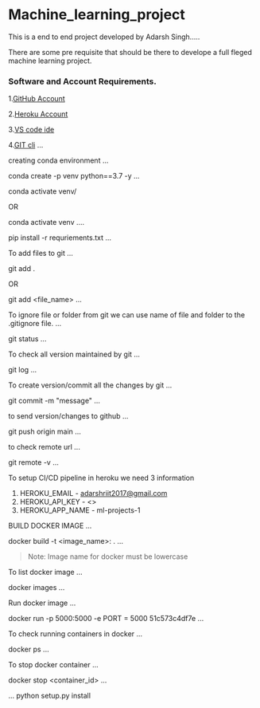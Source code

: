 # Machine_learning_project

This is a end to end project developed by Adarsh Singh.....

There are some pre requisite that should be there to develope a full fleged machine learning project.

### Software and Account Requirements.

1.[GitHub Account](https://github.com)

2.[Heroku Account](https://dashboard.heroku.com/login)

3.[VS code ide](https://code.visualstudio.com/download)

4.[GIT cli](https://git-scm.com/downloads)
...

creating conda environment
...

conda create -p venv python==3.7 -y
...

conda activate venv/

OR 

conda activate venv
....

pip install -r requriements.txt 
...

To add files to git
...

git add .

OR

git add <file_name>
...

To ignore file or folder from git we can use name of file and folder to the .gitignore file.
...

git status
...

To check all version maintained by git 
...

git log
...

To create version/commit all the changes by git
...

git commit -m "message"
...

to send version/changes to github
...

git push origin main
...

to check remote url
...

git remote -v
...

To setup CI/CD pipeline in heroku we need 3 information 

1. HEROKU_EMAIL - adarshriit2017@gmail.com
2. HEROKU_API_KEY - <>
3. HEROKU_APP_NAME - ml-projects-1

BUILD DOCKER IMAGE
...

docker build -t <image_name>:<tagname> .
...

>Note: Image name for docker must be lowercase

To list docker image 
...

docker images
...

Run docker image
...

docker run -p 5000:5000 -e PORT = 5000 51c573c4df7e
...

To check running containers in docker
...

docker ps
...

To stop docker container 
...

docker stop <container_id>
...


...
python setup.py install